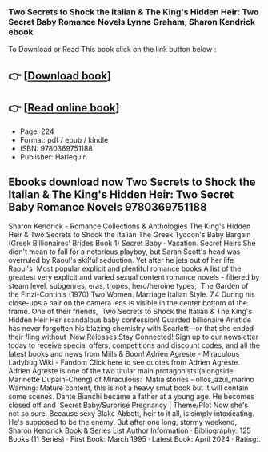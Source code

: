 ### Two Secrets to Shock the Italian & The King's Hidden Heir: Two Secret Baby Romance Novels Lynne Graham, Sharon Kendrick ebook

To Download or Read This book click on the link button below :

## 👉  [**[Download book](http://filesbooks.info/download.php?group=book&from=github.com&id=707489&lnk=1063 "Download book")**]

## 👉  [**[Read online book](http://filesbooks.info/download.php?group=book&from=github.com&id=707489&lnk=1063 "Read online book")**]


* Page: 224
* Format: pdf / epub / kindle
* ISBN: 9780369751188
* Publisher: Harlequin



## Ebooks download now Two Secrets to Shock the Italian & The King's Hidden Heir: Two Secret Baby Romance Novels 9780369751188



 Sharon Kendrick - Romance Collections &amp; Anthologies The King&#039;s Hidden Heir &amp; Two Secrets to Shock the Italian The Greek Tycoon&#039;s Baby Bargain (Greek Billionaires&#039; Brides Book 1) Secret Baby · Vacation.
 Secret Heirs She didn&#039;t mean to fall for a notorious playboy, but Sarah Scott&#039;s head was overruled by Raoul&#039;s skilful seduction. Yet after he jets out of her life Raoul&#039;s 
 Most popular explicit and plentiful romance books A list of the greatest very explicit and varied sexual content romance novels - filtered by steam level, subgenres, eras, tropes, hero/heroine types, 
 The Garden of the Finzi-Continis (1970) Two Women. Marriage Italian Style. 7.4 During his close-ups a hair on the camera lens is visible in the center bottom of the frame. One of their friends, 
 Two Secrets to Shock the Italian &amp; The King&#039;s Hidden Heir Her scandalous baby confession! Guarded billionaire Aristide has never forgotten his blazing chemistry with Scarlett—or that she ended their fling without 
 New Releases Stay Connected! Sign up to our newsletter today to receive special offers, competitions and discount codes, and all the latest books and news from Mills &amp; Boon!
 Adrien Agreste - Miraculous Ladybug Wiki - Fandom Click here to see quotes from Adrien Agreste. Adrien Agreste is one of the two titular main protagonists (alongside Marinette Dupain-Cheng) of Miraculous: 
 Mafia stories - ollos_azul_marino Warning: Mature content, this is not a heavy smut book but it will contain some scenes. Dante Bianchi became a father at a young age. He becomes closed off and 
 Secret Baby/Surprise Pregnancy | Theme/Plot Now she&#039;s not so sure. Because sexy Blake Abbott, heir to it all, is simply intoxicating. He&#039;s supposed to be the enemy. But after one long, stormy weekend, 
 Sharon Kendrick Book &amp; Series List Author Information · Bibliography: 125 Books (11 Series) · First Book: March 1995 · Latest Book: April 2024 · Rating:.





